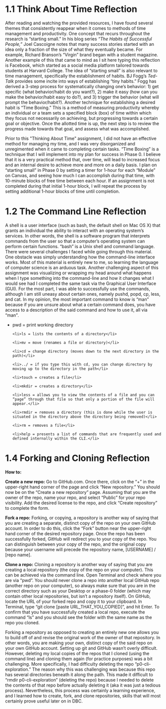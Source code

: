 # **1.1 Think About Time Reflection**
After reading and watching the provided resources, I have found several themes that consistently reappear when it comes to methods of time management and productivity. One concept that recurs throughout the research is “starting small.” In his blog series *“The Habits of Successful People,”* Joel Cascoigne notes that many success stories started with an idea only a fraction of the size of what they eventually became. For example, Richard Branson’s “Virgin” brand began with a student magazine. Another example of this that came to mind as I sit here typing this reflection is Facebook, which started as a social media platform tailored towards students at Harvard College. The idea of “starting small” is also relevant to time management, specifically the establishment of habits. BJ Fogg’s *Ted-Talk* provides some incite into ways of establishing “tiny habits.” Fogg has derived a 3-step process for systematically changing one’s behavior: 1) get specific (what behavior/habit do you want?), 2) make it easy (how can you make the behavior/habit easy to do?), and 3) trigger the behavior (what will prompt the behavior/habit?). Another technique for establishing a desired habit is “Time Boxing.” This is a method of measuring productivity whereby an individual or a team sets a specified block (box) of time within which they focus not necessarily on achieving, but progressing towards a certain goal or objective. Once the allotted time is up, the next step is to review the progress made towards that goal, and assess what was accomplished.

Prior to this "Thinking About Time" assignment, I did not have an effective method for managing my time, and I was very disorganized and unregimented when it came to completing certain tasks. “Time Boxing” is a technique that I will implement into my plan for success in Phase 0. I believe that it is a very practical method that, over time, will lead to increased focus and an internal desire to achieve more and more on a daily basis. I plan on “starting small” in Phase 0 by setting a timer for 1-hour for each “Module” on Canvas, and seeing how much I can accomplish during that time, with 10-minute blocks of free time between each hour. If an assignment is not completed during that initial 1-hour block, I will repeat the process by setting additional 1-hour blocks of time until completion.

# **1.2 The Command Line Reflection**
A shell is a user interface (such as bash, the default shell on Mac OS X) that grants an individual the ability to interact with an operating system’s services. In other words, the shell is a software program that interprets commands from the user so that a computer’s operating system can perform certain functions. “bash” is a Unix shell and command language. There were several challenges I faced while going through this material. One obstacle was simply understanding how the command-line interface works. Most of this material is entirely new to me, so learning the language of computer science is an arduous task. Another challenging aspect of this assignment was visualizing or wrapping my head around what happens when I type something into the command-line and how it changes what I would see had I completed the same task via the Graphical User Interface (GUI). For the most part, I was able to successfully use the commands, although I am still uneasy about certain ones, namely pushd, popd, cp, less, and cat. In my opinion, the most important command to know is “man” because if you are unsure about what a certain command does, you have access to a description of the said command and how to use it, all via “man".

<ul>
	<li>pwd = print working directory</li>

	<li>ls = lists the contents of a directory</li>

	<li>mv = move (renames a file or directory)</li>

	<li>cd = change directory (moves down to the next directory in the path)</li>

	<li>../ = if you type this with cd, you can change directory by moving up to the directory in the path</li>

	<li>touch = creates a file</li>

	<li>mkdir = creates a directory</li>

	<li>less = allows you to view the contents of a file and you can “page” through that file so that only a portion of the file will appear.</li>

	<li>rmdir = removes a directory (this is done while the user is situated in the directory above the directory being removed)</li>

	<li>rm = removes a file</li>

	<li>help = presents a list of commands that are frequently used and defined internally within the CLI.</li>
</ul>

# **1.4 Forking and Cloning Reflection**
**How to:**

**Create a new repo:** Go to GitHub.com. Once there, click on the “+” in the upper-right hand corner of the page and click “New repository.” You should now be on the “Create a new repository” page. Assuming that you are the owner of the repo, name your repo, and select “Public” for your repo visibility. Add the desired license to the repo, and click “Create repository” to complete the form.

**Fork a repo:** Forking, or copying, a repository is another way of saying that you are creating a separate, distinct copy of the repo on your own GitHub account. In order to do this, click the “Fork” button near the upper-right hand corner of the desired repository page. Once the repo has been successfully forked, GitHub will redirect you to your copy of the repo. You can distinguish between your copy of the repo, and the original copy because your username will precede the repository name, [USERNAME] / [repo name].

**Clone a repo:** Cloning a repository is another way of saying that you are creating a local repository (the copy of the repo on your computer). This can be achieved via the command line. Open Terminal and check where you are via “pwd”. You should never clone a repo into another local GitHub repo (another repo on your computer), so always make sure that you are in the correct directory such as your Desktop or a phase-0 folder (which may contain other local repositories, but isn’t a repository itself). On GitHub, locate the URL of your forked repo and copy it to your clipboard. In Terminal, type “git clone [paste URL_THAT_YOU_COPIED]”, and hit Enter. To confirm that you have successfully created a local repo, execute the command “ls” and you should see the folder with the same name as the repo you cloned.

Forking a repository as opposed to creating an entirely new one allows you to build off of and revise the original work of the owner of that repository. In other words, you are making your own, distinct copy of the said repo on your own GitHub account. Setting up git and GitHub wasn’t overly difficult. However, deleting my local copies of the repos that I cloned (using the command line) and cloning them again (for practice purposes) was a bit challenging. More specifically, I had difficulty deleting the repo “p0-cli-exploration.” The reason why this was challenging was because this repo has several directories beneath it along the path. This made it difficult to “rmdir p0-cli-exploration” (deleting the repo) because I needed to delete the contents of that repo before actually deleting it (aka it was just a tedious process). Nevertheless, this process was certainly a learning experience, and I learned how to create, fork, and clone repositories, skills that will most certainly prove useful later on in DBC.
